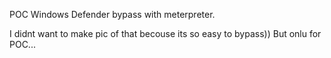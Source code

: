 POC Windows Defender bypass with meterpreter.

I didnt want to make pic of that becouse its so easy to bypass))
But onlu for POC...
